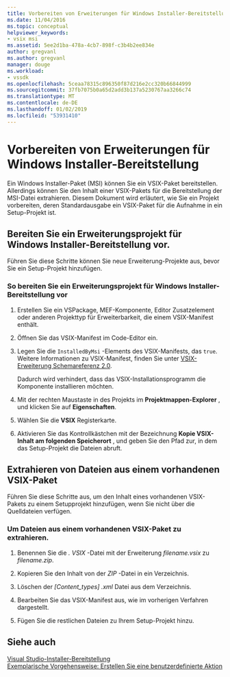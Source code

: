```yaml
---
title: Vorbereiten von Erweiterungen für Windows Installer-Bereitstellung | Microsoft-Dokumentation
ms.date: 11/04/2016
ms.topic: conceptual
helpviewer_keywords:
- vsix msi
ms.assetid: 5ee2d1ba-478a-4cb7-898f-c3b4b2ee834e
author: gregvanl
ms.author: gregvanl
manager: douge
ms.workload:
- vssdk
ms.openlocfilehash: 5ceaa78315c896350f87d216e2cc320b66844999
ms.sourcegitcommit: 37fb7075b0a65d2add3b137a5230767aa3266c74
ms.translationtype: MT
ms.contentlocale: de-DE
ms.lasthandoff: 01/02/2019
ms.locfileid: "53931410"
---
```

# <a name="prepare-extensions-for-windows-installer-deployment"></a>Vorbereiten von Erweiterungen für Windows Installer-Bereitstellung
Ein Windows Installer-Paket (MSI) können Sie ein VSIX-Paket bereitstellen. Allerdings können Sie den Inhalt einer VSIX-Pakets für die Bereitstellung der MSI-Datei extrahieren. Diesem Dokument wird erläutert, wie Sie ein Projekt vorbereiten, deren Standardausgabe ein VSIX-Paket für die Aufnahme in ein Setup-Projekt ist.  
  
## <a name="prepare-an-extension-project-for-windows-installer-deployment"></a>Bereiten Sie ein Erweiterungsprojekt für Windows Installer-Bereitstellung vor.  
 Führen Sie diese Schritte können Sie neue Erweiterung-Projekte aus, bevor Sie ein Setup-Projekt hinzufügen.  
  
### <a name="to-prepare-an-extension-project-for-windows-installer-deployment"></a>So bereiten Sie ein Erweiterungsprojekt für Windows Installer-Bereitstellung vor  
  
1.  Erstellen Sie ein VSPackage, MEF-Komponente, Editor Zusatzelement oder anderen Projekttyp für Erweiterbarkeit, die einem VSIX-Manifest enthält.  
  
2.  Öffnen Sie das VSIX-Manifest im Code-Editor ein.  
  
3.  Legen Sie die `InstalledByMsi` -Elements des VSIX-Manifests, das `true`. Weitere Informationen zu VSIX-Manifest, finden Sie unter [VSIX-Erweiterung Schemareferenz 2.0](../extensibility/vsix-extension-schema-2-0-reference.md).  
  
     Dadurch wird verhindert, dass das VSIX-Installationsprogramm die Komponente installieren möchten.  
  
4.  Mit der rechten Maustaste in des Projekts im **Projektmappen-Explorer** , und klicken Sie auf **Eigenschaften**.  
  
5.  Wählen Sie die **VSIX** Registerkarte.  
  
6.  Aktivieren Sie das Kontrollkästchen mit der Bezeichnung **Kopie VSIX-Inhalt am folgenden Speicherort** , und geben Sie den Pfad zur, in dem das Setup-Projekt die Dateien abruft.  
  
## <a name="extract-files-from-an-existing-vsix-package"></a>Extrahieren von Dateien aus einem vorhandenen VSIX-Paket  
 Führen Sie diese Schritte aus, um den Inhalt eines vorhandenen VSIX-Pakets zu einem Setupprojekt hinzufügen, wenn Sie nicht über die Quelldateien verfügen.  
  
### <a name="to-extract-files-from-an-existing-vsix-package"></a>Um Dateien aus einem vorhandenen VSIX-Paket zu extrahieren.  
  
1.  Benennen Sie die *. VSIX* -Datei mit der Erweiterung *filename.vsix* zu *filename.zip*.  
  
2.  Kopieren Sie den Inhalt von der *ZIP* -Datei in ein Verzeichnis.  
  
3.  Löschen der *[Content_types] .xml* Datei aus dem Verzeichnis.  
  
4.  Bearbeiten Sie das VSIX-Manifest aus, wie im vorherigen Verfahren dargestellt.  
  
5.  Fügen Sie die restlichen Dateien zu Ihrem Setup-Projekt hinzu.  
  
## <a name="see-also"></a>Siehe auch  
 [Visual Studio-Installer-Bereitstellung](https://msdn.microsoft.com/library/121be21b-b916-43e2-8f10-8b080516d2a0)   
 [Exemplarische Vorgehensweise: Erstellen Sie eine benutzerdefinierte Aktion](/previous-versions/visualstudio/visual-studio-2010/d9k65z2d(v=vs.100))